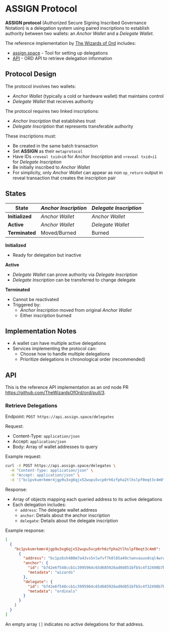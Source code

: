 # ASSIGN Protocol

**ASSIGN protocol** (Authorized Secure Signing Inscribed Governance Notation) is a delegation system using paired inscriptions to establish authority between two wallets: an *Anchor Wallet* and a *Delegate Wallet*.

The reference implementation by [The Wizards of Ord](https://wizards.art) includes:
- [assign.space](https://assign.space) - Tool for setting up delegations
- [API](#api) - ORD API to retrieve delegation information

## Protocol Design
The protocol involves two wallets:
- *Anchor Wallet* (typically a cold or hardware wallet) that maintains control
- *Delegate Wallet* that receives authority

The protocol requires two linked inscriptions:
- *Anchor Inscription* that establishes trust
- *Delegate Inscription* that represents transferable authority

These inscriptions must:
- Be created in the same batch transaction
- Set **ASSIGN** as their `metaprotocol`
- Have IDs `<reveal txid>i0` for *Anchor Inscription* and `<reveal txid>i1` for *Delegate Inscription*
- Be initially inscribed to *Anchor Wallet*
- For simplicity, only *Anchor Wallet* can appear as non `op_return` output in reveal transaction that creates the inscription pair

## States

| State          | *Anchor Inscription*  | *Delegate Inscription* |
|----------------|----------------------|----------------------|
| **Initialized**| *Anchor Wallet*      | *Anchor Wallet*      |
| **Active**     | *Anchor Wallet*      | *Delegate Wallet*    |
| **Terminated** | Moved/Burned         |     Burned           |

**Initialized**
- Ready for delegation but inactive

**Active**
- *Delegate Wallet* can prove authority via *Delegate Inscription*
- *Delegate Inscription* can be transferred to change delegate

**Terminated**
- Cannot be reactivated
- Triggered by:
  - *Anchor Inscription* moved from original *Anchor Wallet*
  - Either inscription burned

## Implementation Notes
- A wallet can have multiple active delegations
- Services implementing the protocol can:
  - Choose how to handle multiple delegations
  - Prioritize delegations in chronological order (recommended)

## API

This is the reference API implementation as an ord node PR https://github.com/TheWizardsOfOrd/ord/pull/3.

### Retrieve Delegations

Endpoint: `POST https://api.assign.space/delegates`

Request:
- Content-Type: `application/json`
- Accept: `application/json`
- Body: Array of wallet addresses to query

Example request:
```bash
curl -X POST https://api.assign.space/delegates \
  -H "Content-Type: application/json" \
  -H "Accept: application/json" \
  -d '["bc1pvkumrkmmr4jgp9u3xg6qjx52wupu5vcp0rh6zfpha2tlhslpf0eqt3c4m0"]'
```

Response:
- Array of objects mapping each queried address to its active delegations
- Each delegation includes:
  - `address`: The delegate wallet address
  - `anchor`: Details about the anchor inscription
  - `delegate`: Details about the delegate inscription

Example response:
```json
[
  {
    "bc1pvkumrkmmr4jgp9u3xg6qjx52wupu5vcp0rh6zfpha2tlhslpf0eqt3c4m0": [
      {
        "address": "bc1pz6sh480m7a43vs5nlwfvf7k0l85a49ctwnvauuxdcql4wrwhxqhqpap82c",
        "anchor": {
          "id": "b742e6f548ccb1c3995964c65d685926ad0d851bfb5c4f32498b7b3a41a22366i0",
          "metadata": "wizards"
        },
        "delegate": {
          "id": "b742e6f548ccb1c3995964c65d685926ad0d851bfb5c4f32498b7b3a41a22366i1", 
          "metadata": "ordinals"
        }
      }
    ]
  }
]
```

An empty array `[]` indicates no active delegations for that address.
